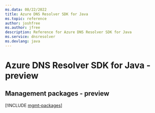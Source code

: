 ```yaml
---
ms.data: 08/22/2022
title: Azure DNS Resolver SDK for Java
ms.topic: reference
author: joshfree
ms.author: jfree
description: Reference for Azure DNS Resolver SDK for Java
ms.service: dnsresolver
ms.devlang: java
---
```

# Azure DNS Resolver SDK for Java - preview

## Management packages - preview
[!INCLUDE [mgmt-packages](dns-resolver-mgmt-index.md)]